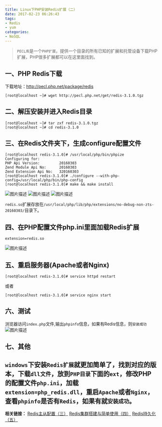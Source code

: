 ```yaml
---
title: Linux下PHP安装Redis扩展（二）
date: 2017-02-23 06:26:43
tags:
- Redis
- yum
categories:
- NoSQL
---
```

> `PECL库`是一个`PHP扩展`，提供一个目录的所有已知的扩展和托管设备下载PHP扩展，PHP很多扩展都可以在这里面找到。

一、PHP Redis下载
----------------
下载地址：http://pecl.php.net/package/redis 

```
[root@localhost ~]# wget http://pecl.php.net/get/redis-3.1.0.tgz
```
二、解压安装并进入Redis目录
----------------
```
[root@localhost ~]# tar zxf redis-3.1.0.tgz 
[root@localhost ~]# cd redis-3.1.0

``` 
三、在Redis文件夹下，生成configure配置文件
----------------
```
[root@localhost redis-3.1.0]# /usr/local/php/bin/phpize
Configuring for:
PHP Api Version:         20160303
Zend Module Api No:      20160303
Zend Extension Api No:   320160303
[root@localhost redis-3.1.0]# ./configure --with-php-config=/usr/local/php/bin/php-config
[root@localhost redis-3.1.0]# make && make install

```
![图片描述][1]
![图片描述][2]
![图片描述][3]

`redis.so`扩展存放在`/usr/local/php/lib/php/extensions/no-debug-non-zts-20160303/`目录下。

四、在PHP配置文件php.ini里面加载Redis扩展 
----------------
```
extension=redis.so
```
![图片描述][4]

五、重启服务器(Apache或者Nginx)
----------------

```
[root@localhost redis-3.1.0]# service httpd restart
```

或者

```
[root@localhost redis-3.1.0]# service nginx start
```
六、测试
----------------
浏览器访问`index.php`文件,输出`phpinfo`信息，如果有Redis信息，则`安装成功`
![图片描述][5]

七、其他
----------------
`windows`下安装`Redis扩展`就更加简单了，找到对应的版本，下载`dll文件`，放到`PHP目录`下面的`ext`，修改PHP的配置文件`php.ini`，加载`extension=php_redis.dll`，重启`Apache`或者`Nginx`，查看`phpinfo`是否有`Redis`，如果有就`安装成功`。
----------
**相关链接：**
[Redis主从配置（三）][6]
[Redis集群搭建与简单使用（四）][7]
[Redis持久化（五）][8]


  [1]: /img/bVJuAv
  [2]: /img/bVJuA4
  [3]: /img/bVJuA9
  [4]: /img/bVJuCr
  [5]: http://olln3wpar.bkt.clouddn.com/redis_so.png
  [6]: https://segmentfault.com/a/1190000008469182
  [7]: https://segmentfault.com/a/1190000008448919
  [8]: https://segmentfault.com/a/1190000008639459